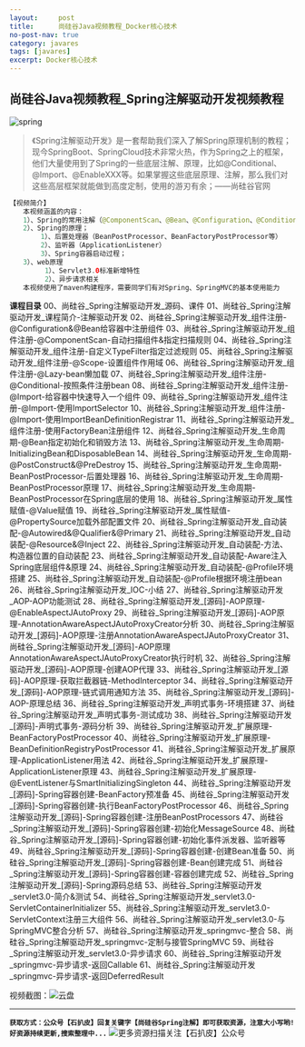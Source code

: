 ```yaml
---
layout:     post
title:      尚硅谷Java视频教程_Docker核心技术
no-post-nav: true
category: javares
tags: [javares]
excerpt: Docker核心技术
---
```



## 尚硅谷Java视频教程_Spring注解驱动开发视频教程
![spring](https://upload-images.jianshu.io/upload_images/12555954-b6974de36e25c817.jpg?imageMogr2/auto-orient/strip%7CimageView2/2/w/1240)

> 《Spring注解驱动开发》是一套帮助我们深入了解Spring原理机制的教程； 
现今SpringBoot、SpringCloud技术非常火热，作为Spring之上的框架，他们大量使用到了Spring的一些底层注解、原理，比如@Conditional、@Import、@EnableXXX等。如果掌握这些底层原理、注解，那么我们对这些高层框架就能做到高度定制，使用的游刃有余；——尚硅谷官网

``` java
【视频简介】 
　　本视频涵盖的内容： 
　　1）、Spring的常用注解（@ComponentScan、@Bean、@Configuration、@Conditional、@Import、@PropertySource、@Profile等） 
　　2）、Spring的原理； 
　　 　　1）、后置处理器（BeanPostProcessor、BeanFactoryPostProcessor等） 
　　 　　2）、监听器（ApplicationListener） 
　　 　　3）、Spring容器启动过程； 
　　3）、web原理 
　　 　　 1）、Servlet3.0标准新增特性 
　　 　　 2）、异步请求相关 
　　本视频使用了maven构建程序，需要同学们有对Spring、SpringMVC的基本使用能力
```
**课程目录**
00、尚硅谷_Spring注解驱动开发_源码、课件
01、尚硅谷_Spring注解驱动开发_课程简介-注解驱动开发
02、尚硅谷_Spring注解驱动开发_组件注册-@Configuration&@Bean给容器中注册组件
03、尚硅谷_Spring注解驱动开发_组件注册-@ComponentScan-自动扫描组件&指定扫描规则
04、尚硅谷_Spring注解驱动开发_组件注册-自定义TypeFilter指定过滤规则
05、尚硅谷_Spring注解驱动开发_组件注册-@Scope-设置组件作用域
06、尚硅谷_Spring注解驱动开发_组件注册-@Lazy-bean懒加载
07、尚硅谷_Spring注解驱动开发_组件注册-@Conditional-按照条件注册bean
08、尚硅谷_Spring注解驱动开发_组件注册-@Import-给容器中快速导入一个组件
09、尚硅谷_Spring注解驱动开发_组件注册-@Import-使用ImportSelector
10、尚硅谷_Spring注解驱动开发_组件注册-@Import-使用ImportBeanDefinitionRegistrar
11、尚硅谷_Spring注解驱动开发_组件注册-使用FactoryBean注册组件
12、尚硅谷_Spring注解驱动开发_生命周期-@Bean指定初始化和销毁方法
13、尚硅谷_Spring注解驱动开发_生命周期-InitializingBean和DisposableBean
14、尚硅谷_Spring注解驱动开发_生命周期-@PostConstruct&@PreDestroy
15、尚硅谷_Spring注解驱动开发_生命周期-BeanPostProcessor-后置处理器
16、尚硅谷_Spring注解驱动开发_生命周期-BeanPostProcessor原理
17、尚硅谷_Spring注解驱动开发_生命周期-BeanPostProcessor在Spring底层的使用
18、尚硅谷_Spring注解驱动开发_属性赋值-@Value赋值
19、尚硅谷_Spring注解驱动开发_属性赋值-@PropertySource加载外部配置文件
20、尚硅谷_Spring注解驱动开发_自动装配-@Autowired&@Qualifier&@Primary
21、尚硅谷_Spring注解驱动开发_自动装配-@Resource&@Inject
22、尚硅谷_Spring注解驱动开发_自动装配-方法、构造器位置的自动装配
23、尚硅谷_Spring注解驱动开发_自动装配-Aware注入Spring底层组件&原理
24、尚硅谷_Spring注解驱动开发_自动装配-@Profile环境搭建
25、尚硅谷_Spring注解驱动开发_自动装配-@Profile根据环境注册bean
26、尚硅谷_Spring注解驱动开发_IOC-小结
27、尚硅谷_Spring注解驱动开发_AOP-AOP功能测试
28、尚硅谷_Spring注解驱动开发_[源码]-AOP原理-@EnableAspectJAutoProxy
29、尚硅谷_Spring注解驱动开发_[源码]-AOP原理-AnnotationAwareAspectJAutoProxyCreator分析
30、尚硅谷_Spring注解驱动开发_[源码]-AOP原理-注册AnnotationAwareAspectJAutoProxyCreator
31、尚硅谷_Spring注解驱动开发_[源码]-AOP原理AnnotationAwareAspectJAutoProxyCreator执行时机
32、尚硅谷_Spring注解驱动开发_[源码]-AOP原理-创建AOP代理
33、尚硅谷_Spring注解驱动开发_[源码]-AOP原理-获取拦截器链-MethodInterceptor
34、尚硅谷_Spring注解驱动开发_[源码]-AOP原理-链式调用通知方法
35、尚硅谷_Spring注解驱动开发_[源码]-AOP-原理总结
36、尚硅谷_Spring注解驱动开发_声明式事务-环境搭建
37、尚硅谷_Spring注解驱动开发_声明式事务-测试成功
38、尚硅谷_Spring注解驱动开发_[源码]-声明式事务-源码分析
39、尚硅谷_Spring注解驱动开发_扩展原理-BeanFactoryPostProcessor
40、尚硅谷_Spring注解驱动开发_扩展原理-BeanDefinitionRegistryPostProcessor
41、尚硅谷_Spring注解驱动开发_扩展原理-ApplicationListener用法
42、尚硅谷_Spring注解驱动开发_扩展原理-ApplicationListener原理
43、尚硅谷_Spring注解驱动开发_扩展原理-@EventListener与SmartInitializingSingleton
44、尚硅谷_Spring注解驱动开发_[源码]-Spring容器创建-BeanFactory预准备
45、尚硅谷_Spring注解驱动开发_[源码]-Spring容器创建-执行BeanFactoryPostProcessor
46、尚硅谷_Spring注解驱动开发_[源码]-Spring容器创建-注册BeanPostProcessors
47、尚硅谷_Spring注解驱动开发_[源码]-Spring容器创建-初始化MessageSource
48、尚硅谷_Spring注解驱动开发_[源码]-Spring容器创建-初始化事件派发器、监听器等
49、尚硅谷_Spring注解驱动开发_[源码]-Spring容器创建-创建Bean准备
50、尚硅谷_Spring注解驱动开发_[源码]-Spring容器创建-Bean创建完成
51、尚硅谷_Spring注解驱动开发_[源码]-Spring容器创建-容器创建完成
52、尚硅谷_Spring注解驱动开发_[源码]-Spring源码总结
53、尚硅谷_Spring注解驱动开发_servlet3.0-简介&测试
54、尚硅谷_Spring注解驱动开发_servlet3.0-ServletContainerInitializer
55、尚硅谷_Spring注解驱动开发_servlet3.0-ServletContext注册三大组件
56、尚硅谷_Spring注解驱动开发_servlet3.0-与SpringMVC整合分析
57、尚硅谷_Spring注解驱动开发_springmvc-整合
58、尚硅谷_Spring注解驱动开发_springmvc-定制与接管SpringMVC
59、尚硅谷_Spring注解驱动开发_servlet3.0-异步请求
60、尚硅谷_Spring注解驱动开发_springmvc-异步请求-返回Callable
61、尚硅谷_Spring注解驱动开发_springmvc-异步请求-返回DeferredResult

视频截图：![云盘](https://upload-images.jianshu.io/upload_images/12555954-e482bb589d13f50d.png?imageMogr2/auto-orient/strip%7CimageView2/2/w/1240)

---
**`获取方式：公众号【石扒皮】回复关键字【尚硅谷Spring注解】即可获取资源，注意大小写哟!好资源持续更新,搜索整理中...`**
![更多资源扫描关注【石扒皮】公众号](https://upload-images.jianshu.io/upload_images/12555954-392dfb59326481b0.png?imageMogr2/auto-orient/strip%7CimageView2/2/w/1240)


